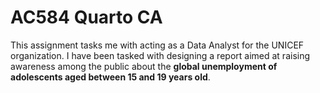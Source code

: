 # AC584 Quarto CA
This assignment tasks me with acting as a Data Analyst for the UNICEF organization. I have been tasked with designing a report aimed at raising awareness among the public about the **global unemployment of adolescents aged between 15 and 19 years old**.
